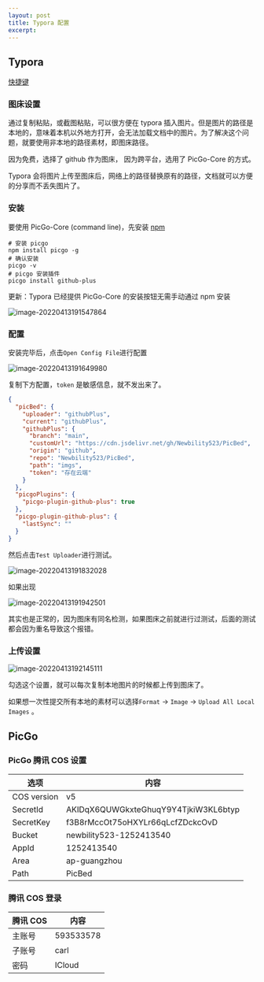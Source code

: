 ```yaml
---
layout: post
title: Typora 配置
excerpt: 
---
```




## Typora

[快捷键](https://support.typora.io/Shortcut-Keys/)

### 图床设置

通过复制粘贴，或截图粘贴，可以很方便在 typora 插入图片。但是图片的路径是本地的，意味着本机以外地方打开，会无法加载文档中的图片。为了解决这个问题，就要使用非本地的路径素材，即图床路径。

因为免费，选择了 github 作为图床， 因为跨平台，选用了 PicGo-Core 的方式。

Typora 会将图片上传至图床后，网络上的路径替换原有的路径，文档就可以方便的分享而不丢失图片了。

### 安装

要使用 PicGo-Core (command line)，先安装 [npm](https://nodejs.org/en/download/)

```shell
# 安装 picgo
npm install picgo -g
# 确认安装
picgo -v
# picgo 安装插件
picgo install github-plus
```

更新：Typora 已经提供 PicGo-Core 的安装按钮无需手动通过 npm 安装

![image-20220413191547864](https://cdn.jsdelivr.net/gh/Newbility523/PicBed/imgs/image-20220413191547864.png)

### 配置

安装完毕后，点击`Open Config File`进行配置

![image-20220413191649980](https://cdn.jsdelivr.net/gh/Newbility523/PicBed/imgs/image-20220413191649980.png)

复制下方配置，`token` 是敏感信息，就不发出来了。

```json
{
  "picBed": {
    "uploader": "githubPlus",
    "current": "githubPlus",
    "githubPlus": {
      "branch": "main",
      "customUrl": "https://cdn.jsdelivr.net/gh/Newbility523/PicBed",
      "origin": "github",
      "repo": "Newbility523/PicBed",
      "path": "imgs",
      "token": "存在云端"
    }
  },
  "picgoPlugins": {
    "picgo-plugin-github-plus": true
  },
  "picgo-plugin-github-plus": {
    "lastSync": ""
  }
}
```

然后点击`Test Uploader`进行测试。

![image-20220413191832028](https://cdn.jsdelivr.net/gh/Newbility523/PicBed/imgs/image-20220413191832028.png)

如果出现

![image-20220413191942501](https://cdn.jsdelivr.net/gh/Newbility523/PicBed/imgs/image-20220413191942501.png)

其实也是正常的，因为图床有同名检测，如果图床之前就进行过测试，后面的测试都会因为重名导致这个报错。



### 上传设置

![image-20220413192145111](https://cdn.jsdelivr.net/gh/Newbility523/PicBed/imgs/image-20220413192145111.png)

勾选这个设置，就可以每次复制本地图片的时候都上传到图床了。

如果想一次性提交所有本地的素材可以选择`Format` → `Image` → `Upload All Local Images` 。



## PicGo

### PicGo 腾讯 COS 设置

| 选项        | 内容                                 |
| ----------- | ------------------------------------ |
| COS version | v5                                   |
| SecretId    | AKIDqX6QUWGkxteGhuqY9Y4TjkiW3KL6btyp |
| SecretKey   | f3B8rMccOt75oHXYLr66qLcfZDckcOvD     |
| Bucket      | newbility523-1252413540              |
| AppId       | 1252413540                           |
| Area        | ap-guangzhou                         |
| Path        | PicBed                               |

### 腾讯 COS 登录

| 腾讯 COS | 内容      |
| -------- | --------- |
| 主账号   | 593533578 |
| 子账号   | carl      |
| 密码     | ICloud    |

